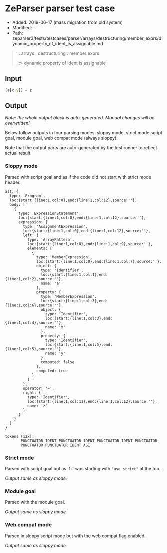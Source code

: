 # ZeParser parser test case

- Added: 2019-06-17 (mass migration from old system)
- Modified: -
- Path: zeparser3/tests/testcases/parser/arrays/destructuring/member_exprs/dynamic_property_of_ident_is_assignable.md

> :: arrays : destructuring : member exprs
>
> ::> dynamic property of ident is assignable

## Input

`````js
[a[x.y]] = z
`````

## Output

_Note: the whole output block is auto-generated. Manual changes will be overwritten!_

Below follow outputs in four parsing modes: sloppy mode, strict mode script goal, module goal, web compat mode (always sloppy).

Note that the output parts are auto-generated by the test runner to reflect actual result.

### Sloppy mode

Parsed with script goal and as if the code did not start with strict mode header.

`````
ast: {
  type: 'Program',
  loc:{start:{line:1,col:0},end:{line:1,col:12},source:''},
  body: [
    {
      type: 'ExpressionStatement',
      loc:{start:{line:1,col:0},end:{line:1,col:12},source:''},
      expression: {
        type: 'AssignmentExpression',
        loc:{start:{line:1,col:0},end:{line:1,col:12},source:''},
        left: {
          type: 'ArrayPattern',
          loc:{start:{line:1,col:0},end:{line:1,col:9},source:''},
          elements: [
            {
              type: 'MemberExpression',
              loc:{start:{line:1,col:0},end:{line:1,col:7},source:''},
              object: {
                type: 'Identifier',
                loc:{start:{line:1,col:1},end:{line:1,col:2},source:''},
                name: 'a'
              },
              property: {
                type: 'MemberExpression',
                loc:{start:{line:1,col:3},end:{line:1,col:6},source:''},
                object: {
                  type: 'Identifier',
                  loc:{start:{line:1,col:3},end:{line:1,col:4},source:''},
                  name: 'x'
                },
                property: {
                  type: 'Identifier',
                  loc:{start:{line:1,col:5},end:{line:1,col:5},source:''},
                  name: 'y'
                },
                computed: false
              },
              computed: true
            }
          ]
        },
        operator: '=',
        right: {
          type: 'Identifier',
          loc:{start:{line:1,col:11},end:{line:1,col:12},source:''},
          name: 'z'
        }
      }
    }
  ]
}

tokens (12x):
       PUNCTUATOR IDENT PUNCTUATOR IDENT PUNCTUATOR IDENT PUNCTUATOR
       PUNCTUATOR PUNCTUATOR IDENT ASI
`````

### Strict mode

Parsed with script goal but as if it was starting with `"use strict"` at the top.

_Output same as sloppy mode._

### Module goal

Parsed with the module goal.

_Output same as sloppy mode._

### Web compat mode

Parsed in sloppy script mode but with the web compat flag enabled.

_Output same as sloppy mode._
